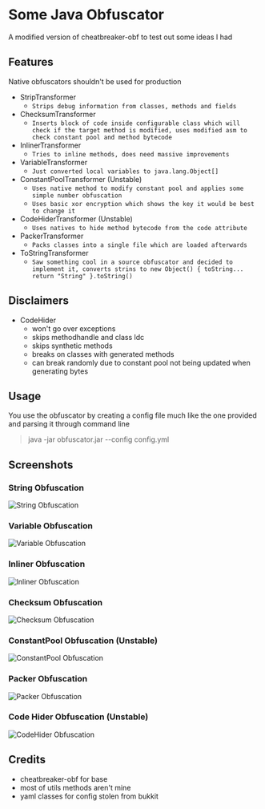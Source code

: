 # Some Java Obfuscator

A modified version of cheatbreaker-obf to test out some ideas I had

## Features

Native obfuscators shouldn't be used for production

* StripTransformer
  - `Strips debug information from classes, methods and fields`
* ChecksumTransformer
  - `Inserts block of code inside configurable class which will check if the target method is modified, uses modified asm to check constant pool and method bytecode`
* InlinerTransformer
  - `Tries to inline methods, does need massive improvements`
* VariableTransformer
  - `Just converted local variables to java.lang.Object[]`
* ConstantPoolTransformer (Unstable)
  - `Uses native method to modify constant pool and applies some simple number obfuscation`
  - `Uses basic xor encryption which shows the key it would be best to change it`
* CodeHiderTransformer (Unstable)
  - `Uses natives to hide method bytecode from the code attribute`
* PackerTransformer
  - `Packs classes into a single file which are loaded afterwards`
* ToStringTransformer
  - `Saw something cool in a source obfuscator and decided to implement it, converts strins to new Object() { toString... return "String" }.toString()`

## Disclaimers

* CodeHider
  * won't go over exceptions
  * skips methodhandle and class ldc
  * skips synthetic methods
  * breaks on classes with generated methods
  * can break randomly due to constant pool not being updated when generating bytes

## Usage

You use the obfuscator by creating a config file much like the one provided and parsing it through command line
> java -jar obfuscator.jar --config config.yml

## Screenshots

### String Obfuscation

<img title="String Obfuscation" src="https://cdn.upload.systems/uploads/X9WPkFsw.png" alt="String Obfuscation"></img>

### Variable Obfuscation

<img title="Variable Obfuscation" src="https://cdn.upload.systems/uploads/E2E4ibjY.png" alt="Variable Obfuscation"></img>

### Inliner Obfuscation

<img title="Inliner Obfuscation" src="https://cdn.upload.systems/uploads/0Qyz0zDZ.png" alt="Inliner Obfuscation"></img>

### Checksum Obfuscation

<img title="Checksum Obfuscation" src="https://cdn.upload.systems/uploads/90Uoc5Lo.png" alt="Checksum Obfuscation"></img>

### ConstantPool Obfuscation (Unstable)

<img title="ConstantPool Obfuscation" src="https://cdn.upload.systems/uploads/Lisxv9fl.png" alt="ConstantPool Obfuscation"></img>

### Packer Obfuscation

<img title="Packer Obfuscation" src="https://cdn.upload.systems/uploads/bzWMQMzU.png" alt="Packer Obfuscation"></img>

### Code Hider Obfuscation (Unstable)

<img title="CodeHider Obfuscation" src="https://cdn.upload.systems/uploads/b9bmtvlE.png" alt="CodeHider Obfuscation"></img>

## Credits

* cheatbreaker-obf for base
* most of utils methods aren't mine
* yaml classes for config stolen from bukkit
 
